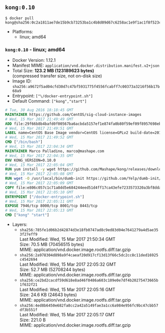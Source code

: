 ## `kong:0.10`

```console
$ docker pull kong@sha256:0c2a1811ae7de15b9cb73253ba1c4b8d09d67c6258ac1e9f1ac1f8f523ca2b9f
```

-	Platforms:
	-	linux; amd64

### `kong:0.10` - linux; amd64

-	Docker Version: 1.12.1
-	Manifest MIME: `application/vnd.docker.distribution.manifest.v2+json`
-	Total Size: **123.2 MB (123189623 bytes)**  
	(compressed transfer size, not on-disk size)
-	Image ID: `sha256:a9672f5ad04cfd30d7c47bf5931775f4556fcabff7c00373a3216f56b17b68a9`
-	Entrypoint: `["\/docker-entrypoint.sh"]`
-	Default Command: `["kong","start"]`

```dockerfile
# Tue, 30 Aug 2016 18:18:45 GMT
MAINTAINER https://github.com/CentOS/sig-cloud-instance-images
# Wed, 15 Mar 2017 21:49:49 GMT
ADD file:29f66b8b4bafd0f00567ba6acbda5157ef1e874fa0b80f59ef09f8957698eb33 in / 
# Wed, 15 Mar 2017 21:49:51 GMT
LABEL name=CentOS Base Image vendor=CentOS license=GPLv2 build-date=20170315
# Wed, 15 Mar 2017 21:49:52 GMT
CMD ["/bin/bash"]
# Wed, 15 Mar 2017 22:04:34 GMT
MAINTAINER Marco Palladino, marco@mashape.com
# Wed, 15 Mar 2017 22:04:35 GMT
ENV KONG_VERSION=0.10.0
# Wed, 15 Mar 2017 22:05:04 GMT
RUN yum install -y wget https://github.com/Mashape/kong/releases/download/$KONG_VERSION/kong-$KONG_VERSION.el7.noarch.rpm &&     yum clean all
# Wed, 15 Mar 2017 22:05:08 GMT
RUN wget -O /usr/local/bin/dumb-init https://github.com/Yelp/dumb-init/releases/download/v1.1.3/dumb-init_1.1.3_amd64 &&     chmod +x /usr/local/bin/dumb-init
# Wed, 15 Mar 2017 22:05:09 GMT
COPY file:e806c057c1c71a8dd5e684244eed51d4ff17ca43efe7233573320a3bf8dda3a4 in /docker-entrypoint.sh 
# Wed, 15 Mar 2017 22:05:10 GMT
ENTRYPOINT ["/docker-entrypoint.sh"]
# Wed, 15 Mar 2017 22:05:11 GMT
EXPOSE 7946/tcp 8000/tcp 8001/tcp 8443/tcp
# Wed, 15 Mar 2017 22:05:13 GMT
CMD ["kong" "start"]
```

-	Layers:
	-	`sha256:785fe1d06b2d42874d3e18fb0747ad8c9ed83d04e7641279a4d5ae353f27eff9`  
		Last Modified: Wed, 15 Mar 2017 21:50:34 GMT  
		Size: 70.5 MB (70456515 bytes)  
		MIME: application/vnd.docker.image.rootfs.diff.tar.gzip
	-	`sha256:2a978304d898a9f4caeaf20d917cf13d13f66c5dc2cc8c11ded16925c4542694`  
		Last Modified: Wed, 15 Mar 2017 22:05:32 GMT  
		Size: 52.7 MB (52708244 bytes)  
		MIME: application/vnd.docker.image.rootfs.diff.tar.gzip
	-	`sha256:ce2bd2cacdf59d618e8ad46f0486a603c109e0e7df4b20275473665b1f632f21`  
		Last Modified: Wed, 15 Mar 2017 22:05:16 GMT  
		Size: 24.6 KB (24643 bytes)  
		MIME: application/vnd.docker.image.rootfs.diff.tar.gzip
	-	`sha256:4ed8b6450e682fa8cc2a42a5149fae3a1cc6a984e956fc9bc47cbb57df3b551f`  
		Last Modified: Wed, 15 Mar 2017 22:05:17 GMT  
		Size: 221.0 B  
		MIME: application/vnd.docker.image.rootfs.diff.tar.gzip
